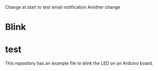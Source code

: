 Change at start to test email notification
Another change
# Blink

# test

This repository has an example file to blink the LED on an Arduino board.
